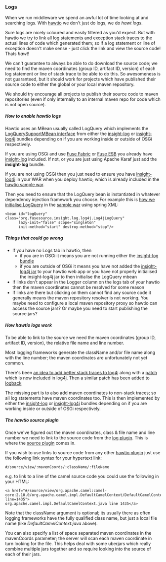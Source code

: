 ### Logs

When we run middleware we spend an awful lot of time looking at and searching logs. With [hawtio](http://hawt.io/) we don't just do logs, we do _hawt logs_.

Sure logs are nicely coloured and easily filtered as you'd expect. But with hawtio we try to link all log statements and exception stack traces to the actual lines of code which generated them; so if a log statement or line of exception doesn't make sense - just click the link and view the source code! Thats _hawt_!

We can't guarantee to always be able to do download the source code; we need to find the maven coordinates (group ID, artifact ID, version) of each log statement or line of stack trace to be able to do this. So awesomeness is not guaranteed, but it should work for projects which have published their source code to either the global or your local maven repository.

We should try encourage all projects to publish their source code to maven repositories (even if only internally to an internal maven repo for code which is not open source).

##### How to enable hawtio logs

Hawtio uses an MBean usually called LogQuery which implements the [LogQuerySupportMBean interface](https://github.com/fusesource/fuse/blob/master/insight/insight-log-core/src/main/java/org/fusesource/insight/log/support/LogQuerySupportMBean.java#L26) from either the [insight-log](https://github.com/fusesource/fuse/tree/master/insight/insight-log) or [insight-log4j](https://github.com/fusesource/fuse/tree/master/insight/insight-log4j) bundles depending on if you are working inside or outside of OSGi respectively.

If you are using OSGi and use [Fuse Fabric](http://fuse.fusesource.org/fabric/) or [Fuse ESB](http://fusesource.com/products/fuse-esb-enterprise/) you already have [insight-log](https://github.com/fusesource/fuse/tree/master/insight/insight-log) included. If not, or you are just using Apache Karaf just add the **insight-log** bundle.

If you are not using OSGi then you just need to ensure you have [insight-log4j](https://github.com/fusesource/fuse/tree/master/insight/insight-log4j) in your WAR when you deploy hawtio; which is already included in the [hawtio sample war](https://github.com/hawtio/hawtio/tree/master/sample).

Then you need to ensure that the LogQuery bean is instantiated in whatever dependency injection framework you choose. For example this is [how we initialise LogQuery](https://github.com/hawtio/hawtio/blob/master/hawtio-web/src/test/resources/applicationContext.xml#L18) in the [sample war](https://github.com/hawtio/hawtio/tree/master/sample) using spring XML:

    <bean id="logQuery" class="org.fusesource.insight.log.log4j.Log4jLogQuery"
          lazy-init="false" scope="singleton"
          init-method="start" destroy-method="stop"/>

##### Things that could go wrong

* If you have no Logs tab in hawtio, then
     * if you are in OSGi it means you are not running either the [insight-log bundle](https://github.com/fusesource/fuse/tree/master/insight/insight-log)
     * if you are outside of OSGi it means you have not added the [insight-log4j jar](https://github.com/fusesource/fuse/tree/master/insight/insight-log4j) to your hawtio web app or you have not properly initialised the insight-log4j jar to then initialise the LogQuery mbean
* If links don't appear in the Logger column on the logs tab of your hawtio then the maven coordinates cannot be resolved for some reason
* If links are there but clicking on them cannot find any source code it generally means the maven repository resolver is not working. You maybe need to configure a local maven repository proxy so hawtio can access the source jars? Or maybe you need to start publishing the source jars?

##### How hawtio logs work

To be able to link to the source we need the maven coordinates (group ID, artifact ID, version), the relative file name and line number.

Most logging frameworks generate the className and/or file name along with the line number; the maven coordinates are unfortunately not yet common.

There's been [an idea to add better stack traces to log4j](http://macstrac.blogspot.co.uk/2008/09/better-stack-traces-in-java-with-log4j.html) along with a [patch](https://issues.apache.org/bugzilla/show_bug.cgi?id=45721) which is now included in log4j. Then a similar patch has been added to [logback](http://jira.qos.ch/browse/LOGBACK-690)

The missing part is to also add maven coordinates to non-stack traces; so all log statements have maven coordinates too. This is then implemented by either the [insight-log](https://github.com/fusesource/fuse/tree/master/insight/insight-log) or [insight-log4j](https://github.com/fusesource/fuse/tree/master/insight/insight-log4j) bundles depending on if you are working inside or outside of OSGi respectively.

##### The hawtio source plugin

Once we've figured out the maven coordinates, class & file name and line number we need to link to the source code from the [log plugin](https://github.com/hawtio/hawtio/tree/master/hawtio-web/src/main/webapp/app/log). This is where the [source plugin](https://github.com/hawtio/hawtio/tree/master/hawtio-web/src/main/webapp/app/source) comes in.

If you wish to use links to source code from any other [hawtio plugin](http://hawt.io/plugins/index.html) just use the following link syntax for your hypertext link:

    #/source/view/:mavenCoords/:className/:fileName

e.g. to link to a line of the camel source code you could use the following in your HTML:

    <a href="#/source/view/org.apache.camel:camel-core:2.10.0/org.apache.camel.impl.DefaultCamelContext/DefaultCamelContext.java?line=1435">
    org.apache.camel.impl.DefaultCamelContext.java line 1435</a>

Note that the className argument is optional; its usually there as often logging frameworks have the fully qualified class name, but just a local file name (like _DefaultCamelContext.java_ above).

You can also specify a list of space separated maven coordinates in the mavenCoords parameter; the server will scan each maven coordinate in turn looking for the file. This helps deal with some uberjars which really combine multiple jars together and so require looking into the source of each of their jars.


